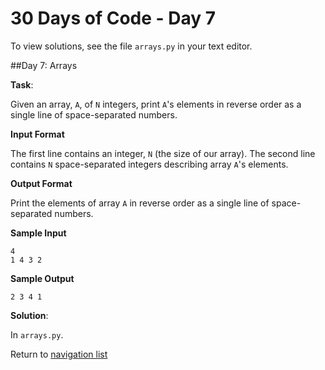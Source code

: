 # 30 Days of Code - Day 7

To view solutions, see the file `arrays.py` in your text editor.

##Day 7: Arrays

**Task**:

Given an array, `A`, of `N` integers, print `A`'s elements in reverse order as a single line of space-separated numbers.

**Input Format**

The first line contains an integer, `N` (the size of our array).
The second line contains `N` space-separated integers describing array `A`'s elements.

**Output Format**

Print the elements of array `A` in reverse order as a single line of space-separated numbers.

**Sample Input**

```
4
1 4 3 2
```

**Sample Output**

```
2 3 4 1
```

**Solution**:

In `arrays.py`.

Return to [navigation list](/README.md "navigation list")